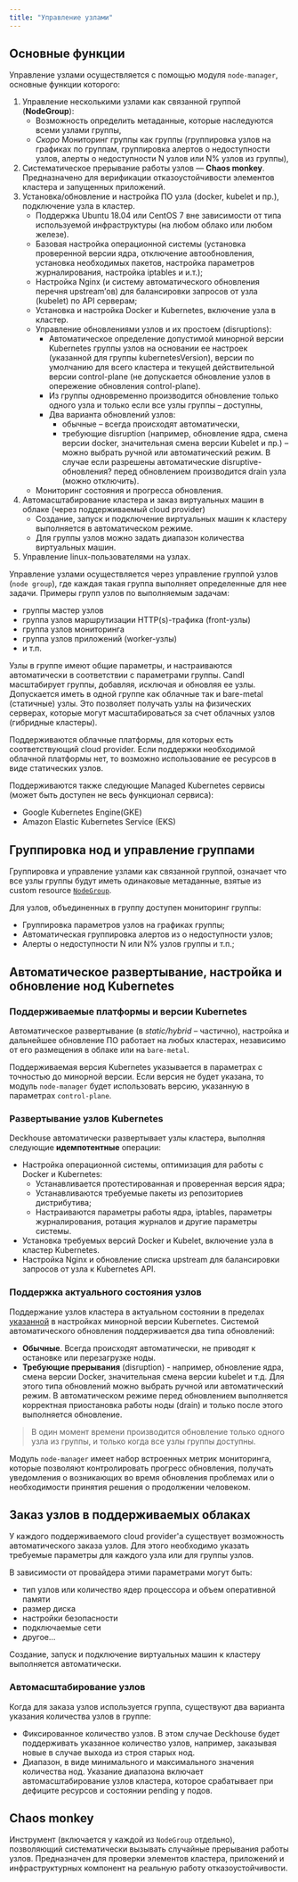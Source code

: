 ```yaml
---
title: "Управление узлами"
---
```


## Основные функции
Управление узлами осуществляется с помощью модуля `node-manager`, основные функции которого:
1. Управление несколькими узлами как связанной группой (**NodeGroup**):
    * Возможность определить метаданные, которые наследуются всеми узлами группы,
    * *Скоро* Мониторинг группы как группы (группировка узлов на графиках по группам, группировка алертов
      о недоступности узлов, алерты о недоступности N узлов или N% узлов из группы),
2. Систематическое прерывание работы узлов — **Chaos monkey**. Предназначено для верификации отказоустойчивости элементов кластера и запущенных приложений.
3. Установка/обновление и настройка ПО узла (docker, kubelet и пр.), подключение узла  в кластер.
    * Поддержка Ubuntu 18.04 или CentOS 7 вне зависимости от типа используемой инфраструктуры (на любом облако или любом железе).
    * Базовая настройка операционной системы (установка проверенной версии ядра, отключение автообновления, установка необходимых пакетов, настройка параметров журналирования, настройка iptables и и.т.);
    * Настройка Nginx (и систему автоматического обновления перечня upstream’ов) для балансировки запросов от узла
      (kubelet) по API серверам;
    * Установка и настройка Docker и Kubernetes, включение узла в кластер.
    * Управление обновлениями узлов и их простоем (disruptions):
        * Автоматическое определение допустимой минорной версии Kubernetes группы узлов на основании ее
          настроек (указанной для группы kubernetesVersion), версии по умолчанию для всего кластера и текущей
          действительной версии control-plane (не допускается обновление узлов в опережение обновления control-plane).
        * Из группы одновременно производится обновление только одного узла и только если все узлы группы – доступны,
        * Два варианта обновлений узлов:
            * обычные – всегда происходят автоматически,
            * требующие disruption (например, обновление ядра, смена версии docker, значительная смена версии Kubelet и
              пр.) – можно выбрать ручной или автоматический режим. В случае если разрешены автоматические disruptive-обновления? перед обновлением производится drain узла (можно отключить).
    * Мониторинг состояния и прогресса обновления.
4. Автомасштабирование кластера и заказ виртуальных машин в облаке (через поддерживаемый cloud provider)
    * Создание, запуск и подключение виртуальных машин к кластеру выполняется в автоматическом режиме.
    * Для группы узлов можно задать диапазон количества виртуальных машин.
5. Управление linux-пользователями на узлах.

Управление узлами осуществляется через управление группой узлов (`node group`), где каждая такая группа выполняет определенные для нее задачи. Примеры групп узлов по выполняемым задачам:
- группы мастер узлов
- группа узлов маршрутизации HTTP(s)-трафика (front-узлы)
- группа узлов мониторинга
- группа узлов приложений (worker-узлы)
- и т.п.

Узлы в группе имеют общие параметры, и настраиваются автоматически в соответствии с параметрами группы. CandI масштабирует группы, добавляя, исключая и обновляя ее узлы. Допускается иметь в одной группе как облачные так и bare-metal (статичные) узлы. Это позволяет получать узлы на физических серверах, которые могут масштабироваться за счет облачных узлов (гибридные кластеры).

Поддерживаются облачные платформы, для которых есть соответствующий cloud provider. Если поддержки необходимой облачной платформы нет, то возможно использование ее ресурсов в виде статических узлов.

Поддерживаются также следующие Managed Kubernetes сервисы (может быть доступен не весь функционал сервиса):
- Google Kubernetes Engine(GKE)
- Amazon Elastic Kubernetes Service (EKS)

## Группировка нод и управление группами
Группировка и управление узлами как связанной группой, означает что все узлы группы будут иметь одинаковые метаданные, взятые из custom resource [`NodeGroup`](cr.html#nodegroup).

Для узлов, объединенных в группу доступен мониторинг группы:
- Группировка параметров узлов на графиках группы;
- Автоматическая группировка алертов из о недоступности узлов;
- Алерты о недоступности N или N% узлов группы и т.п.;

## Автоматическое развертывание, настройка и обновление нод Kubernetes
### Поддерживаемые платформы и версии Kubernetes
Автоматическое развертывание (в *static/hybrid* – частично), настройка и дальнейшее обновление ПО работает на любых кластерах, независимо от его размещения в облаке или на `bare-metal`.

Поддерживаемая версия Kubernetes указывается в параметрах с точностью до минорной версии. Если версия не будет указана, то модуль `node-manager` будет использовать версию, указанную в параметрах `control-plane`.

### Развертывание узлов Kubernetes
Deckhouse автоматически развертывает узлы кластера, выполняя следующие **идемпотентные** операции:
- Настройка операционной системы, оптимизация для работы с Docker и Kubernetes:
  - Устанавливается протестированная и проверенная версия ядра;
  - Устанавливаются требуемые пакеты из репозиториев дистрибутива;
  - Настраиваются параметры работы ядра, iptables, параметры журналирования, ротация журналов и другие параметры системы.
- Установка требуемых версий Docker и Kubelet, включение узла в кластер Kubernetes.
- Настройка Nginx и обновление списка upstream для балансировки запросов от узла к Kubernetes API.

### Поддержка актуального состояния узлов
Поддержание узлов кластера в актуальном состоянии в пределах [указанной](configuration.html) в настройках минорной версии Kubernetes. Системой автоматического обновления поддерживается два типа обновлений:
- **Обычные**. Всегда происходят автоматически, не приводят к остановке или перезагрузке ноды.
- **Требующие прерывания** (disruption) - например, обновление ядра, смена версии Docker, значительная смена версии kubelet и т.д. Для этого типа обновлений можно выбрать ручной или автоматический режим. В автоматическом режиме перед обновлением выполняется корректная приостановка работы ноды (drain) и только после этого выполняется обновление.

> В один момент времени производится обновление только одного узла из группы, и только когда все узлы группы доступны.

Модуль `node-manager` имеет набор встроенных метрик мониторинга, которые позволяют контролировать прогресс обновления, получать уведомления о возникающих во время обновления проблемах или о необходимости принятия решения о продолжении человеком.

## Заказ узлов в поддерживаемых облаках
У каждого поддерживаемого cloud provider'а существует возможность автоматического заказа узлов. Для этого необходимо указать требуемые параметры для каждого узла или для группы узлов.

В зависимости от провайдера этими параметрами могут быть:
- тип узлов или количество ядер процессора и объем оперативной памяти
- размер диска
- настройки безопасности
- подключаемые сети
- другое...

Создание, запуск и подключение виртуальных машин к кластеру выполняется автоматически.

### Автомасштабирование узлов
Когда для заказа узлов используется группа, существуют два варианта указания количества узлов в группе:
- Фиксированное количество узлов. В этом случае Deckhouse будет поддерживать указанное количество узлов, например, заказывая новые в случае выхода из строя старых нод.
- Диапазон, в виде минимального и максимального значения количества нод. Указание диапазона включает автомасштабирование узлов кластера, которое срабатывает при дефиците ресурсов и состоянии pending у подов.

## Chaos monkey
Инструмент (включается у каждой из `NodeGroup` отдельно), позволяющий систематически вызывать случайные прерывания работы узлов. Предназначен для проверки элементов кластера, приложений и инфраструктурных компонент на реальную работу отказоустойчивости.
